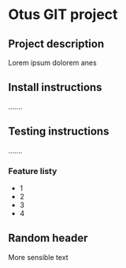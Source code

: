 # Otus GIT project

## Project description
Lorem ipsum dolorem anes

## Install instructions
.......

## Testing instructions
.......

### Feature listy
- 1
- 2
- 3
- 4

## Random header
More sensible text
